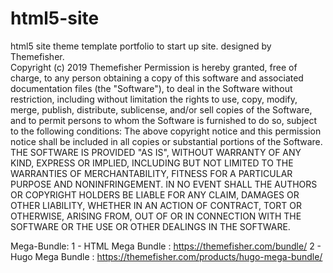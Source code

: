 # html5-site
html5 site 
theme template portfolio to start up site. designed by Themefisher.   
Copyright (c) 2019 Themefisher 
Permission is hereby granted, free of charge, to any person obtaining a copy of this software and associated documentation files (the "Software"), to deal in the Software without restriction, including without limitation the rights to use, copy, modify, merge, publish, distribute, sublicense, and/or sell copies of the Software, and to permit persons to whom the Software is furnished to do so, subject to the following conditions: The above copyright notice and this permission notice shall be included in all copies or substantial portions of the Software. THE SOFTWARE IS PROVIDED "AS IS", WITHOUT WARRANTY OF ANY KIND, EXPRESS OR IMPLIED, INCLUDING BUT NOT LIMITED TO THE WARRANTIES OF MERCHANTABILITY, FITNESS FOR A PARTICULAR PURPOSE AND NONINFRINGEMENT. IN NO EVENT SHALL THE AUTHORS OR COPYRIGHT HOLDERS BE LIABLE FOR ANY CLAIM, DAMAGES OR OTHER LIABILITY, WHETHER IN AN ACTION OF CONTRACT, TORT OR OTHERWISE, ARISING FROM, OUT OF OR IN CONNECTION WITH THE SOFTWARE OR THE USE OR OTHER DEALINGS IN THE SOFTWARE.

Mega-Bundle:
1 - HTML Mega Bundle : https://themefisher.com/bundle/
2 - Hugo Mega Bundle : https://themefisher.com/products/hugo-mega-bundle/
